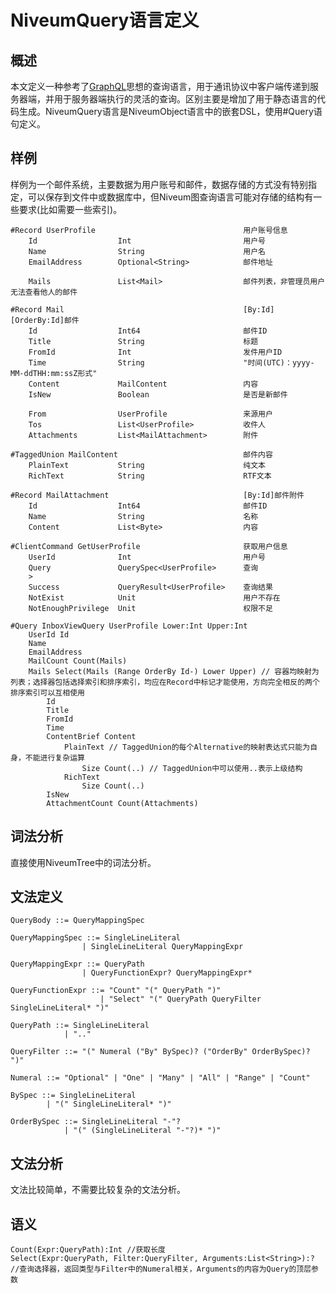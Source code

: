 ﻿# NiveumQuery语言定义

## 概述

本文定义一种参考了[GraphQL](https://graphql.org/)思想的查询语言，用于通讯协议中客户端传递到服务器端，并用于服务器端执行的灵活的查询。区别主要是增加了用于静态语言的代码生成。NiveumQuery语言是NiveumObject语言中的嵌套DSL，使用#Query语句定义。

## 样例

样例为一个邮件系统，主要数据为用户账号和邮件，数据存储的方式没有特别指定，可以保存到文件中或数据库中，但Niveum图查询语言可能对存储的结构有一些要求(比如需要一些索引)。

    #Record UserProfile                                 用户账号信息
        Id                  Int                         用户号
        Name                String                      用户名
        EmailAddress        Optional<String>            邮件地址
    
        Mails               List<Mail>                  邮件列表，非管理员用户无法查看他人的邮件
    
    #Record Mail                                        [By:Id][OrderBy:Id]邮件
        Id                  Int64                       邮件ID
        Title               String                      标题
        FromId              Int                         发件用户ID
        Time                String                      "时间(UTC)：yyyy-MM-ddTHH:mm:ssZ形式"
        Content             MailContent                 内容
        IsNew               Boolean                     是否是新邮件
    
        From                UserProfile                 来源用户
        Tos                 List<UserProfile>           收件人
        Attachments         List<MailAttachment>        附件
    
    #TaggedUnion MailContent                            邮件内容
        PlainText           String                      纯文本
        RichText            String                      RTF文本
    
    #Record MailAttachment                              [By:Id]邮件附件
        Id                  Int64                       邮件ID
        Name                String                      名称
        Content             List<Byte>                  内容
    
    #ClientCommand GetUserProfile                       获取用户信息
        UserId              Int                         用户号
        Query               QuerySpec<UserProfile>      查询
        >
        Success             QueryResult<UserProfile>    查询结果
        NotExist            Unit                        用户不存在
        NotEnoughPrivilege  Unit                        权限不足
    
    #Query InboxViewQuery UserProfile Lower:Int Upper:Int
        UserId Id
        Name
        EmailAddress
        MailCount Count(Mails)
        Mails Select(Mails (Range OrderBy Id-) Lower Upper) // 容器均映射为列表；选择器包括选择索引和排序索引，均应在Record中标记才能使用，方向完全相反的两个排序索引可以互相使用
            Id
            Title
            FromId
            Time
            ContentBrief Content
                PlainText // TaggedUnion的每个Alternative的映射表达式只能为自身，不能进行复杂运算
                    Size Count(..) // TaggedUnion中可以使用..表示上级结构
                RichText
                    Size Count(..)
            IsNew
            AttachmentCount Count(Attachments)

## 词法分析

直接使用NiveumTree中的词法分析。

## 文法定义

    QueryBody ::= QueryMappingSpec

    QueryMappingSpec ::= SingleLineLiteral
                    | SingleLineLiteral QueryMappingExpr

    QueryMappingExpr ::= QueryPath
                    | QueryFunctionExpr? QueryMappingExpr*

    QueryFunctionExpr ::= "Count" "(" QueryPath ")"
                        | "Select" "(" QueryPath QueryFilter SingleLineLiteral* ")"

    QueryPath ::= SingleLineLiteral
                | ".."

    QueryFilter ::= "(" Numeral ("By" BySpec)? ("OrderBy" OrderBySpec)? ")"

    Numeral ::= "Optional" | "One" | "Many" | "All" | "Range" | "Count"

    BySpec ::= SingleLineLiteral
            | "(" SingleLineLiteral* ")"

    OrderBySpec ::= SingleLineLiteral "-"?
                | "(" (SingleLineLiteral "-"?)* ")"

## 文法分析

文法比较简单，不需要比较复杂的文法分析。

## 语义

    Count(Expr:QueryPath):Int //获取长度
    Select(Expr:QueryPath, Filter:QueryFilter, Arguments:List<String>):? //查询选择器，返回类型与Filter中的Numeral相关，Arguments的内容为Query的顶层参数
